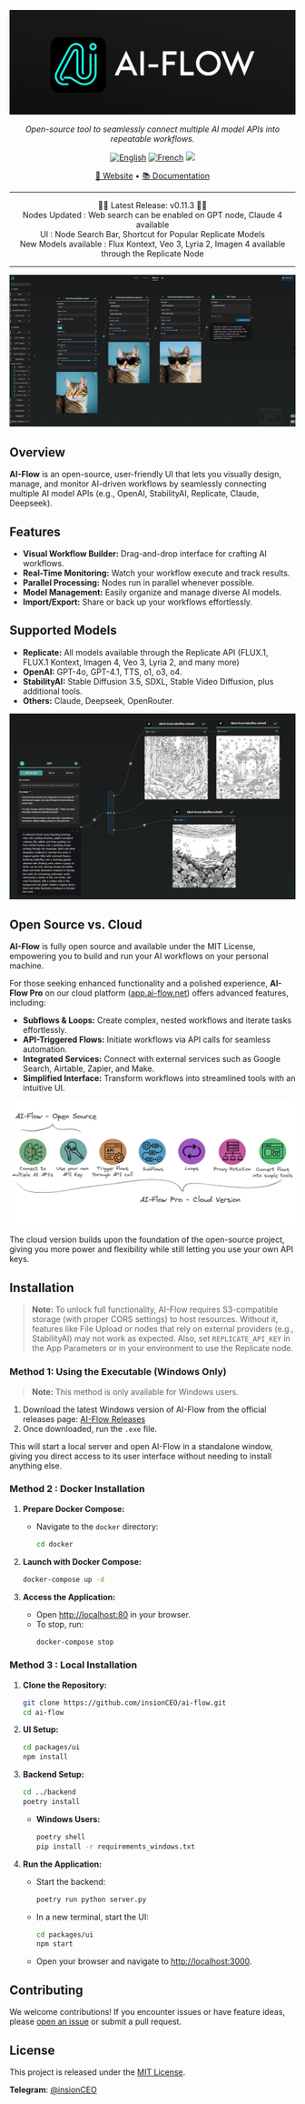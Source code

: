 <p align="center">
  <img src="assets/header.png" alt="AI-Flow Logo" />
</p>

<p align="center">
  <em>Open-source tool to seamlessly connect multiple AI model APIs into repeatable workflows.</em>
</p>

<p align="center">
  <a href="https://docs.ai-flow.net/?ref=github"><img src="https://img.shields.io/badge/lang-English-blue.svg" alt="English"></a>
  <a href="https://docs.ai-flow.net/?ref=github"><img src="https://img.shields.io/badge/lang-French-blue.svg" alt="French"></a>
  <img src="https://img.shields.io/badge/License-MIT-yellow.svg">
</p>

<p align="center">
  <a href="https://ai-flow.net/?ref=github">🔗 Website</a> • 
  <a href="https://docs.ai-flow.net/?ref=github">📚 Documentation</a>
</p>

---

<div align="center">
  🎉🚀 Latest Release: v0.11.3 🚀🎉

  <br>
  Nodes Updated : Web search can be enabled on GPT node, Claude 4 available
  <br>
  UI : Node Search Bar, Shortcut for Popular Replicate Models
  
  <br>
  New Models available : Flux Kontext, Veo 3, Lyria 2, Imagen 4 available through the Replicate Node
</div>

---

![AI-Flow Intro](assets/flow-example-3.png)

## Overview

**AI-Flow** is an open-source, user-friendly UI that lets you visually design, manage, and monitor AI-driven workflows by seamlessly connecting multiple AI model APIs (e.g., OpenAI, StabilityAI, Replicate, Claude, Deepseek).

## Features

- **Visual Workflow Builder:** Drag-and-drop interface for crafting AI workflows.
- **Real-Time Monitoring:** Watch your workflow execute and track results.
- **Parallel Processing:** Nodes run in parallel whenever possible.
- **Model Management:** Easily organize and manage diverse AI models.
- **Import/Export:** Share or back up your workflows effortlessly.

## Supported Models

- **Replicate:** All models available through the Replicate API (FLUX.1, FLUX.1 Kontext, Imagen 4, Veo 3, Lyria 2, and many more)
- **OpenAI:** GPT-4o, GPT-4.1, TTS, o1, o3, o4.
- **StabilityAI:** Stable Diffusion 3.5, SDXL, Stable Video Diffusion, plus additional tools.
- **Others:** Claude, Deepseek, OpenRouter.

![Scenario Example](assets/flow-example-2.png)

## Open Source vs. Cloud

**AI-Flow** is fully open source and available under the MIT License, empowering you to build and run your AI workflows on your personal machine.

For those seeking enhanced functionality and a polished experience, **AI-Flow Pro** on our cloud platform ([app.ai-flow.net](https://ai-flow.net/?ref=github)) offers advanced features, including:

- **Subflows & Loops:** Create complex, nested workflows and iterate tasks effortlessly.
- **API-Triggered Flows:** Initiate workflows via API calls for seamless automation.
- **Integrated Services:** Connect with external services such as Google Search, Airtable, Zapier, and Make.
- **Simplified Interface:** Transform workflows into streamlined tools with an intuitive UI.

![Pro VS Open Source](assets/comparison-pro-vs-opensource-v2.png)

The cloud version builds upon the foundation of the open-source project, giving you more power and flexibility while still letting you use your own API keys.

## Installation

> **Note:** To unlock full functionality, AI-Flow requires S3-compatible storage (with proper CORS settings) to host resources. Without it, features like File Upload or nodes that rely on external providers (e.g., StabilityAI) may not work as expected. Also, set `REPLICATE_API_KEY` in the App Parameters or in your environment to use the Replicate node.

### Method 1: Using the Executable (Windows Only)

> **Note:** This method is only available for Windows users.

1. Download the latest Windows version of AI-Flow from the official releases page: [AI-Flow Releases](https://ai-flow.net/release/)
2. Once downloaded, run the `.exe` file.

This will start a local server and open AI-Flow in a standalone window, giving you direct access to its user interface without needing to install anything else.

### Method 2 : Docker Installation

1. **Prepare Docker Compose:**

   - Navigate to the `docker` directory:
     ```bash
     cd docker
     ```

2. **Launch with Docker Compose:**
   ```bash
   docker-compose up -d
   ```
3. **Access the Application:**
   - Open [http://localhost:80](http://localhost:80) in your browser.
   - To stop, run:
     ```bash
     docker-compose stop
     ```

### Method 3 : Local Installation

1. **Clone the Repository:**

   ```bash
   git clone https://github.com/insionCEO/ai-flow.git
   cd ai-flow
   ```

2. **UI Setup:**

   ```bash
   cd packages/ui
   npm install
   ```

3. **Backend Setup:**

   ```bash
   cd ../backend
   poetry install
   ```

   - **Windows Users:**
     ```bash
     poetry shell
     pip install -r requirements_windows.txt
     ```

4. **Run the Application:**
   - Start the backend:
     ```bash
     poetry run python server.py
     ```
   - In a new terminal, start the UI:
     ```bash
     cd packages/ui
     npm start
     ```
   - Open your browser and navigate to [http://localhost:3000](http://localhost:3000).

## Contributing

We welcome contributions! If you encounter issues or have feature ideas, please [open an issue](https://github.com/insionCEO/ai-flow/issues) or submit a pull request.

## License

This project is released under the [MIT License](LICENSE).

**Telegram**: [@insionCEO](https://t.me/insionCEO)


